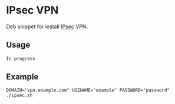 # IPsec VPN
Deb snippet for install [IPsec](https://en.wikipedia.org/wiki/IPsec) VPN.  

## Usage
```bash
In progress
```

## Example 

    DOMAIN="vpn.example.com" USENAME="example" PASSWORD="password" ./ipsec.sh
